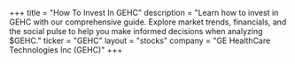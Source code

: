 +++
title = "How To Invest In GEHC"
description = "Learn how to invest in GEHC with our comprehensive guide. Explore market trends, financials, and the social pulse to help you make informed decisions when analyzing $GEHC."
ticker = "GEHC"
layout = "stocks"
company = "GE HealthCare Technologies Inc (GEHC)"
+++

